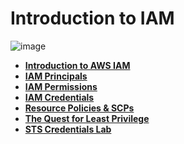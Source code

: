 # Introduction to IAM

![image](https://github.com/user-attachments/assets/7be9c198-1e45-4556-9a90-ff486479f61a)


- **[Introduction to AWS IAM](introduction-to-aws-iam.md)**
- **[IAM Principals](iam-principals.md)**
- **[IAM Permissions](iam-permissions.md)**
- **[IAM Credentials](iam-credentials.md)**
- **[Resource Policies & SCPs](resource-policy-scps.md)**
- **[The Quest for Least Privilege](the-quest-for-least-privilege.md)**
- **[STS Credentials Lab](sts-credentials-lab.md)**
  
